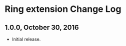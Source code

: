 Ring extension Change Log
=========================

1.0.0, October 30, 2016
-----------------------

- Initial release.

